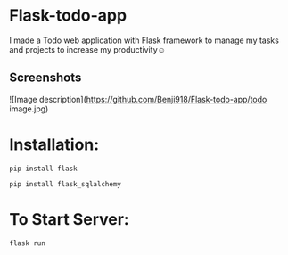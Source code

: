 # Flask-todo-app
I made a Todo web application with Flask framework to manage my tasks and projects to increase my productivity☺

## Screenshots
![Image description](https://github.com/Benji918/Flask-todo-app/todo image.jpg)

# Installation:
`pip install flask`

`pip install flask_sqlalchemy`

# To Start Server:
`flask run`
